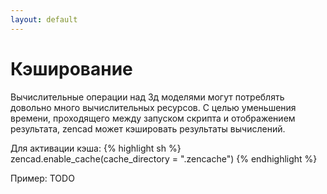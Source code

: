 ```yaml
---
layout: default
---
```


# Кэширование

Вычислительные операции над 3д моделями могут потреблять довольно много вычислительных ресурсов.
С целью уменьшения времени, проходящего между запуском скрипта и отображением результата, zencad может кэшировать результаты вычислений.

Для активации кэша:
{% highlight sh %}
zencad.enable_cache(cache_directory = ".zencache")
{% endhighlight %}

Пример:
TODO